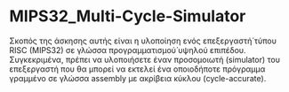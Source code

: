 # MIPS32_Multi-Cycle-Simulator
Σκοπός της άσκησης αυτής είναι η υλοποίηση ενός επεξεργαστή́ τύπου RISC (MIPS32) σε γλώσσα προγραμματισμού́ υψηλού επιπέδου. Συγκεκριμένα, πρέπει να υλοποιήσετε έναν προσομοιωτή (simulator) του επεξεργαστή που θα μπορεί να εκτελεί ένα οποιοδήποτε πρόγραμμα γραμμένο σε γλώσσα assembly με ακρίβεια κύκλου (cycle-accurate). 

